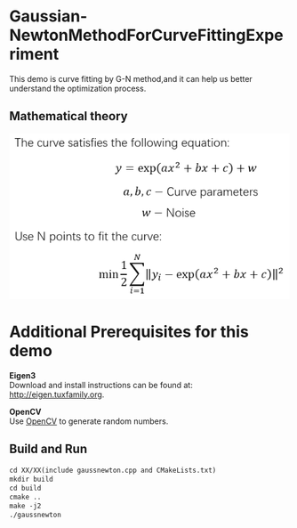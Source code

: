 # Gaussian-NewtonMethodForCurveFittingExperiment
This demo is curve fitting by G-N method,and it can help us better understand the optimization process.

## Mathematical theory
<div align=center>  
  
![](https://github.com/TianQi-777/Gaussian-NewtonMethodForCurveFittingExperiment/blob/master/Images/CurveFitting.png)
</div>

# Additional Prerequisites for this demo  
**Eigen3**  
Download and install instructions can be found at: http://eigen.tuxfamily.org.  

**OpenCV**  
Use [OpenCV](http://opencv.org) to generate random numbers.  

## Build and Run
```
cd XX/XX(include gaussnewton.cpp and CMakeLists.txt)  
mkdir build  
cd build  
cmake ..  
make -j2  
./gaussnewton
```
